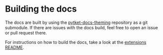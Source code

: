 # Building the docs

The docs are built by using the [pytket-docs-theming](https://github.com/CQCL/pytket-docs-theming/) repository as a git submodule. If there are issues with the docs build, feel free to open an issue or pull request there.

For instructions on how to build the docs, take a look at the [extensions README](https://github.com/CQCL/pytket-docs-theming/blob/main/extensions_deps/README.md). 